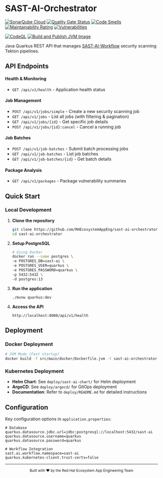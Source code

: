 # SAST-AI-Orchestrator

[![SonarQube Cloud](https://sonarcloud.io/images/project_badges/sonarcloud-light.svg)](https://sonarcloud.io/summary/new_code?id=RHEcosystemAppEng_sast-ai-orchestrator)
[![Quality Gate Status](https://sonarcloud.io/api/project_badges/measure?project=RHEcosystemAppEng_sast-ai-orchestrator&metric=alert_status)](https://sonarcloud.io/summary/new_code?id=RHEcosystemAppEng_sast-ai-orchestrator)
[![Code Smells](https://sonarcloud.io/api/project_badges/measure?project=RHEcosystemAppEng_sast-ai-orchestrator&metric=code_smells)](https://sonarcloud.io/summary/new_code?id=RHEcosystemAppEng_sast-ai-orchestrator)
[![Maintainability Rating](https://sonarcloud.io/api/project_badges/measure?project=RHEcosystemAppEng_sast-ai-orchestrator&metric=sqale_rating)](https://sonarcloud.io/summary/new_code?id=RHEcosystemAppEng_sast-ai-orchestrator)
[![Vulnerabilities](https://sonarcloud.io/api/project_badges/measure?project=RHEcosystemAppEng_sast-ai-orchestrator&metric=vulnerabilities)](https://sonarcloud.io/summary/new_code?id=RHEcosystemAppEng_sast-ai-orchestrator)


[![CodeQL](https://github.com/RHEcosystemAppEng/sast-ai-orchestrator/actions/workflows/codeql.yml/badge.svg)](https://github.com/RHEcosystemAppEng/sast-ai-orchestrator/actions/workflows/codeql.yml)
[![Build and Publish JVM Image](https://github.com/RHEcosystemAppEng/sast-ai-orchestrator/actions/workflows/build-and-publish.yml/badge.svg?branch=main)](https://github.com/RHEcosystemAppEng/sast-ai-orchestrator/actions/workflows/build-and-publish.yml)

Java Quarkus REST API that manages [SAST-AI-Workflow](https://github.com/RHEcosystemAppEng/sast-ai-workflow) security scanning Tekton pipelines.

## API Endpoints

#### Health & Monitoring
- `GET /api/v1/health` - Application health status

#### Job Management
- `POST /api/v1/jobs/simple` - Create a new security scanning job
- `GET /api/v1/jobs` - List all jobs (with filtering & pagination)  
- `GET /api/v1/jobs/{id}` - Get specific job details
- `POST /api/v1/jobs/{id}:cancel` - Cancel a running job

#### Job Batches
- `POST /api/v1/job-batches` - Submit batch processing jobs
- `GET /api/v1/job-batches` - List job batches
- `GET /api/v1/job-batches/{id}` - Get batch details

#### Package Analysis
- `GET /api/v1/packages` - Package vulnerability summaries


## Quick Start

### Local Development

1. **Clone the repository**
   ```bash
   git clone https://github.com/RHEcosystemAppEng/sast-ai-orchestrator.git
   cd sast-ai-orchestrator
   ```

2. **Setup PostgreSQL**
   ```bash
   # Using Docker
   docker run --name postgres \
   -e POSTGRES_DB=sast-ai \
   -e POSTGRES_USER=quarkus \
   -e POSTGRES_PASSWORD=quarkus \
   -p 5432:5432 \
   -d postgres:13
   ```

3. **Run the application**
   ```bash
   ./mvnw quarkus:dev
   ```

4. **Access the API**
   ```
   http://localhost:8080/api/v1/health
   ```
   
## Deployment

### Docker Deployment
```bash
# JVM Mode (Fast startup)
docker build -f src/main/docker/Dockerfile.jvm -t sast-ai-orchestrator:jvm .
```

### Kubernetes Deployment
- **Helm Chart**: See `deploy/sast-ai-chart/` for Helm deployment
- **ArgoCD**: See `deploy/argocd/` for GitOps deployment
- **Documentation**: Refer to `deploy/README.md` for detailed instructions

## Configuration

Key configuration options in `application.properties`:

```properties
# Database
quarkus.datasource.jdbc.url=jdbc:postgresql://localhost:5432/sast-ai
quarkus.datasource.username=quarkus
quarkus.datasource.password=quarkus

# Workflow Integration  
sast.ai.workflow.namespace=sast-ai
quarkus.kubernetes-client.trust-certs=false
```

---

<div align="center">
  <sub>Built with ❤️ by the Red Hat Ecosystem App Engineering Team</sub>
</div>


